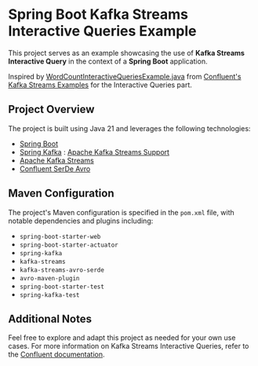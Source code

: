 # Spring Boot Kafka Streams Interactive Queries Example

This project serves as an example showcasing the use of **Kafka Streams** **Interactive Query** in the context of a **Spring Boot** application.

Inspired by [WordCountInteractiveQueriesExample.java](https://github.com/confluentinc/kafka-streams-examples/blob/7.5.2-post/src/main/java/io/confluent/examples/streams/interactivequeries/WordCountInteractiveQueriesExample.java) from [Confluent's Kafka Streams Examples](https://github.com/confluentinc/kafka-streams-examples) for the Interactive Queries part.

## Project Overview

The project is built using Java 21 and leverages the following technologies:

- [Spring Boot](https://spring.io/projects/spring-boot)
- [Spring Kafka](https://spring.io/projects/spring-kafka) : [Apache Kafka Streams Support](https://docs.spring.io/spring-kafka/reference/streams.html)
- [Apache Kafka Streams](https://kafka.apache.org/documentation/streams/)
- [Confluent SerDe Avro](https://docs.confluent.io/platform/current/schema-registry/fundamentals/serdes-develop/serdes-avro.html)

## Maven Configuration

The project's Maven configuration is specified in the `pom.xml` file, with notable dependencies and plugins including:

- `spring-boot-starter-web`
- `spring-boot-starter-actuator`
- `spring-kafka`
- `kafka-streams`
- `kafka-streams-avro-serde`
- `avro-maven-plugin`
- `spring-boot-starter-test`
- `spring-kafka-test`

## Additional Notes

Feel free to explore and adapt this project as needed for your own use cases. For more information on Kafka Streams Interactive Queries, refer to the [Confluent documentation](https://docs.confluent.io/platform/current/streams/developer-guide/interactive-queries.html).